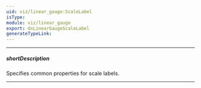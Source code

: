 ```yaml
---
uid: viz/linear_gauge:ScaleLabel
isType: 
module: viz/linear_gauge
export: dxLinearGaugeScaleLabel
generateTypeLink: 
---
```

---
##### shortDescription
Specifies common properties for scale labels.

---
<!--
Scale labels represent textual values for major scale ticks. The **label** object exposes properties that allow you to specify custom text for scale labels and properties to change the text font.
-->